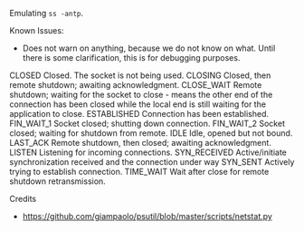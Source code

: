 Emulating `ss -antp`.

 
Known Issues:
* Does not warn on anything, because we do not know on what. Until there is some clarification, this is for debugging purposes.



CLOSED        	Closed. The socket is not being used.
CLOSING       	Closed, then remote shutdown; awaiting acknowledgment.
CLOSE_WAIT    	Remote shutdown; waiting for the socket to close - means the other end of the connection has been closed while the local end is still waiting for the application to close.
ESTABLISHED   	Connection has been established.
FIN_WAIT_1    	Socket closed; shutting down connection.
FIN_WAIT_2    	Socket closed; waiting for shutdown from remote.
IDLE          	Idle, opened but not bound.
LAST_ACK      	Remote shutdown, then closed; awaiting acknowledgment.
LISTEN        	Listening for incoming connections.
SYN_RECEIVED  	Active/initiate synchronization received and the connection under way
SYN_SENT      	Actively trying to establish connection.
TIME_WAIT     	Wait after close for remote shutdown retransmission.



Credits
* https://github.com/giampaolo/psutil/blob/master/scripts/netstat.py